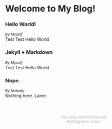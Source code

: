 # Welcome to My Blog!

### Hello World!
<small><i>By Myself</i></small><br/>
 Test Test Hello World

### Jekyll + Markdown
<small><i>By Myself</i></small><br/>
 Test Test Hello World

### Nope.
<small><i>By Nobody</i></small><br/>
 Nothing here. Lame.

<small>
<center>
<br/>
<br/>


<font color="AAAAAA"><i>You have reached the end. <br/>
Nothing here. Lame. </i></font>
</center>
</small>
